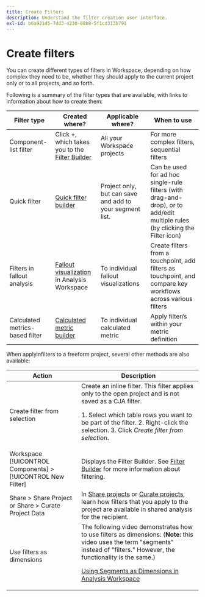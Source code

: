 ```yaml
---
title: Create Filters
description: Understand the filter creation user interface.
exl-id: b6a921d5-7dd3-4230-88b8-5f1cd313b791
---
```

# Create filters

You can create different types of filters in Workspace, depending on how complex they need to be, whether they should apply to the current project only or to all projects, and so forth. 

Following is a summary of the filter types that are available, with links to information about how to create them:

| Filter type | Created where? | Applicable where? | When to use |
| --- | --- | --- | --- |
| Component-list filter | Click +, which takes you to the [Filter Builder](/help/components/filters/filter-builder.md) | All your Workspace projects | For more complex filters, sequential filters |
| Quick filter | [Quick filter builder](/help/components/filters/quick-filters.md) | Project only, but can save and add to your segment list. | Can be used for ad hoc single-rule filters (with drag-and-drop), or to add/edit multiple rules (by clicking the Filter icon) |  
| Filters in fallout analysis |  [Fallout visualization](/help/analysis-workspace/visualizations/fallout/compare-segments-fallout.md) in Analysis Workspace | To individual fallout visualizations | Create filters from a touchpoint, add filters as touchpoint, and compare key workflows across various filters |
| Calculated metrics-based filter | [Calculated metric builder](/help/components/calc-metrics/cm-workflow/metrics-with-segments.md) | To individual calculated metric | Apply filter/s within your metric definition |

When applyinfilters to a freeform project, several other methods are also available:

| Action | Description |
| --- | --- |
| Create filter from selection | Create an inline filter. This filter applies only to the open project and is not saved as a CJA filter.<p> 1. Select which table rows you want to be part of the filter.  2. Right-click the selection.  3. Click *Create filter from selection*. |
| Workspace [!UICONTROL Components] > [!UICONTROL New Filter] | Displays the Filter Builder. See [Filter Builder](/help/components/filters/filter-builder.md) for more information about filtering. |
| Share > Share Project or Share > Curate Project Data | In [Share projects](/help/analysis-workspace/curate-share/share-projects.md) or [Curate projects](/help/analysis-workspace/curate-share/curate.md), learn how filters that you apply to the project are available in shared analysis for the recipient.|
| Use filters as dimensions | The following video demonstrates how to use filters as dimensions: (**Note:** this video uses the term "segments" instead of "filters." However, the functionality is the same.) <p>[Using Segments as Dimensions in Analysis Workspace](https://experienceleague.adobe.com/docs/analytics-learn/tutorials/analysis-workspace/applying-segments/using-segments-as-dimensions-in-analysis-workspace.html?lang=en)</p>|
